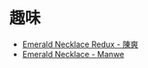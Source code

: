 # 趣味

* [Emerald Necklace Redux - 陳爽](http://forthsalon.appspot.com/haiku-view/ahBzfmZvcnRoc2Fsb24taHJkchILEgVIYWlrdRiAgICAtZ-LCQw)
* [Emerald Necklace - Manwe](http://forthsalon.appspot.com/haiku-view/ahBzfmZvcnRoc2Fsb24taHJkchILEgVIYWlrdRiAgIDAwv2ECQw)

